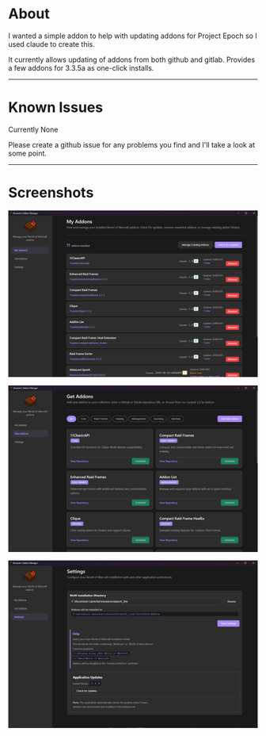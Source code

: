 <h1>About</h1>
I wanted a simple addon to help with updating addons for Project Epoch so I used claude to create this.

It currently allows updating of addons from both github and gitlab. 
Provides a few addons for 3.3.5a as one-click installs.

***
<h1>Known Issues</h1>

Currently None

Please create a github issue for any problems you find and I'll take a look at some point.

***
<h1>Screenshots</h1>

![Brownie's Addon Manager](docs/images/MyAddonPage.png)

![Brownie's Addon Manager](docs/images/GetAddonsPage.png)

![Brownie's Addon Manager](docs/images/SettingsPage.png)


